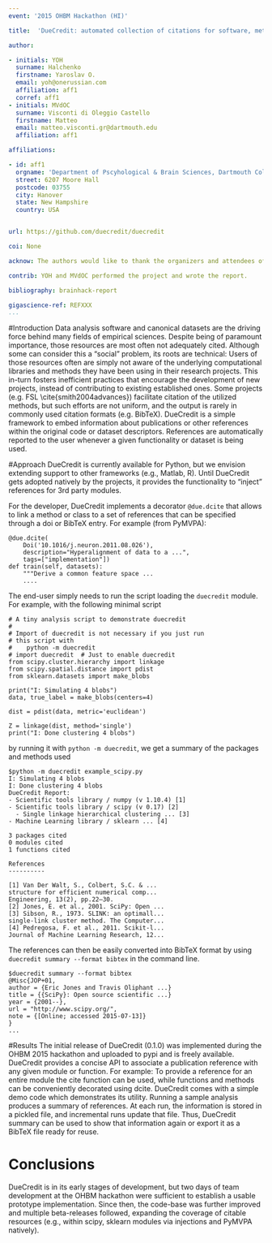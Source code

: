 ```yaml
---
event: '2015 OHBM Hackathon (HI)'

title:  'DueCredit: automated collection of citations for software, methods, and data'

author:

- initials: YOH
  surname: Halchenko
  firstname: Yaroslav O.
  email: yoh@onerussian.com
  affiliation: aff1
  corref: aff1
- initials: MVdOC
  surname: Visconti di Oleggio Castello
  firstname: Matteo
  email: matteo.visconti.gr@dartmouth.edu
  affiliation: aff1

affiliations: 

- id: aff1
  orgname: 'Department of Pscyhological & Brain Sciences, Dartmouth College'
  street: 6207 Moore Hall
  postcode: 03755
  city: Hanover
  state: New Hampshire
  country: USA


url: https://github.com/duecredit/duecredit

coi: None

acknow: The authors would like to thank the organizers and attendees of the 2015 OHBM Hackathon. This project is supported in part by a grant from the NSF (award 1429999). MVdOC was supported by a Dartmouth Graduate Studies Travel Grant.

contrib: YOH and MVdOC performed the project and wrote the report.

bibliography: brainhack-report

gigascience-ref: REFXXX
...
```


#Introduction
Data analysis software and canonical datasets are the driving force behind many
fields of empirical sciences. Despite being of paramount importance, those
resources are most often not adequately cited. Although some can consider this
a “social” problem, its roots are technical: Users of those resources often are
simply not aware of the underlying computational libraries and methods they
have been using in their research projects. This in-turn fosters inefficient
practices that encourage the development of new projects, instead of
contributing to existing established ones. Some projects (e.g. FSL
\cite{smith2004advances}) facilitate citation of the utilized methods, but such
efforts are not uniform, and the output is rarely in commonly used citation
formats (e.g. BibTeX). DueCredit is a simple framework to embed information
about publications or other references within the original code or dataset
descriptors. References are automatically reported to the user whenever a given
functionality or dataset is being used.

#Approach
DueCredit is currently available for Python, but we envision extending support
to other frameworks (e.g., Matlab, R).  Until DueCredit gets adopted natively by
the projects, it provides the functionality to “inject” references for 3rd
party modules.

For the developer, DueCredit implements a decorator `@due.dcite` that allows to
link a method or class to a set of references that can be specified through a 
doi or BibTeX entry. For example (from PyMVPA):

```
@due.dcite(
    Doi('10.1016/j.neuron.2011.08.026'),
    description="Hyperalignment of data to a ...",
    tags=["implementation"])
def train(self, datasets):
    """Derive a common feature space ...
    ....
```

The end-user simply needs to run the script loading the `duecredit`
module. For example, with the following minimal script

```
# A tiny analysis script to demonstrate duecredit
#
# Import of duecredit is not necessary if you just run
# this script with
#    python -m duecredit
# import duecredit  # Just to enable duecredit
from scipy.cluster.hierarchy import linkage
from scipy.spatial.distance import pdist
from sklearn.datasets import make_blobs

print("I: Simulating 4 blobs")
data, true_label = make_blobs(centers=4)

dist = pdist(data, metric='euclidean')

Z = linkage(dist, method='single')
print("I: Done clustering 4 blobs")
```

by running it with `python -m duecredit`, we get a summary of the packages 
and methods used

```
$python -m duecredit example_scipy.py
I: Simulating 4 blobs
I: Done clustering 4 blobs
DueCredit Report:
- Scientific tools library / numpy (v 1.10.4) [1]
- Scientific tools library / scipy (v 0.17) [2]
  - Single linkage hierarchical clustering ... [3]
- Machine Learning library / sklearn ... [4]

3 packages cited
0 modules cited
1 functions cited

References
----------

[1] Van Der Walt, S., Colbert, S.C. & ...
structure for efficient numerical comp...
Engineering, 13(2), pp.22–30.
[2] Jones, E. et al., 2001. SciPy: Open ...
[3] Sibson, R., 1973. SLINK: an optimall...
single-link cluster method. The Computer...
[4] Pedregosa, F. et al., 2011. Scikit-l...
Journal of Machine Learning Research, 12...
```

The references can then be easily converted into BibTeX format by using
`duecredit summary --format bibtex` in the command line.

```
$duecredit summary --format bibtex
@Misc{JOP+01,
author = {Eric Jones and Travis Oliphant ...}
title = {{SciPy}: Open source scientific ...}
year = {2001--},
url = "http://www.scipy.org/",
note = {[Online; accessed 2015-07-13]}
}
...
```


#Results
The initial release of DueCredit (0.1.0) was implemented during the OHBM 2015
hackathon and uploaded to pypi and is freely available. DueCredit provides a
concise API to associate a publication reference with any given module or
function. For example: To provide a reference for an entire module the cite
function can be used, while functions and methods can be conveniently decorated
using dcite. DueCredit comes with a simple demo code which demonstrates its
utility. Running a sample analysis produces a summary of references. At each
run, the information is stored in a pickled file, and incremental runs update
that file. Thus, DueCredit summary can be used to show that information again
or export it as a BibTeX file ready for reuse.


# Conclusions
DueCredit is in its early stages of development, but two days of team
development at the OHBM hackathon were sufficient to establish a usable
prototype implementation.  Since then, the code-base was further improved and
multiple beta-releases followed, expanding the coverage of citable resources
(e.g., within scipy, sklearn modules via injections and PyMVPA natively).

